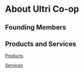 <script setup>
import { VPTeamMembers } from 'vitepress/theme'

const topMembers = [
  {
    avatar: 'https://handbook.opensociocracy.org/team/brian.jpg',
    name: 'Brian Winkers',
    title: 'Founding Member',
    links: [
      { icon: 'github', link: 'https://github.com/bwinkers' },
      { icon: 'linkedin', link: 'https://www.linkedin.com/in/bwinkers/' }
    ],
    desc: 'Over 35 years experience with startups, community building and web development.'
  },
  {
    avatar: 'https://handbook.opensociocracy.org/team/will.png',
    name: 'Will Stedden',
    title: 'Founding Member',
    links: [
      { icon: 'github', link: 'https://github.com/stedn' },
      { icon: 'mastodon', link: 'https://sigmoid.social/@bonkerfield' },
      { icon: 'linkedin', link: 'https://linkedin.com/in/willstedden' }
    ],
    desc: 'Likes to build things, has a passion for economic democracy and getting stuff done.'
  },
]

const founders = [
  {
    avatar: 'https://handbook.opensociocracy.org/team/brian.jpg',
    name: 'Brian Winkers',
    title: 'Founding Member',
    links: [
      { icon: 'github', link: 'https://github.com/bwinkers' },
      { icon: 'linkedin', link: 'https://www.linkedin.com/in/bwinkers/' }
    ],
    desc: 'Over 35 years experience with startups, community building and web development.'
  },
  {
    avatar: 'https://handbook.opensociocracy.org/team/will.png',
    name: 'Will Stedden',
    title: 'Founding Member',
    links: [
      { icon: 'github', link: 'https://github.com/stedn' },
      { icon: 'mastodon', link: 'https://sigmoid.social/@bonkerfield' },
      { icon: 'linkedin', link: 'https://linkedin.com/in/willstedden' }
    ],
    desc: 'Likes to build things, has a passion for economic democracy and getting stuff done.'
  },
  {
    avatar: 'https://www.ultri.com/team/diego.jpeg',
    name: 'Diego Acevedo',
    title: 'Founding Member',
    links: [
      { icon: 'linkedin', link: 'https://www.linkedin.com/in/diegoacevedonetwork/' }
    ],
    desc: 'Democratic workplace advocate.'
  },
]
</script>

# About Ultri Co-op

## Founding Members

<VPTeamMembers size="small" :members="founders" />

## Products and Services

[Products](/tech-coop-products/)

[Services](/tech-coop-services/)
